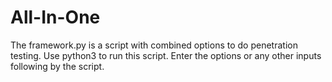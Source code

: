 # All-In-One
The framework.py is a script with combined options to do penetration testing.
Use python3 to run this script.
Enter the options or any other inputs following by the script.
